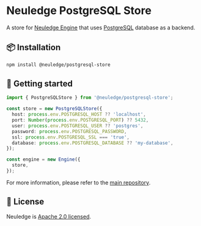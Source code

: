 # Neuledge PostgreSQL Store

A store for [Neuledge Engine](https://neuledge.com) that uses [PostgreSQL](https://www.postgresql.org) database as a backend.

## 📦 Installation

```bash
npm install @neuledge/postgresql-store
```

## 🚀 Getting started

```ts
import { PostgreSQLStore } from '@neuledge/postgresql-store';

const store = new PostgreSQLStore({
  host: process.env.POSTGRESQL_HOST ?? 'localhost',
  port: Number(process.env.POSTGRESQL_PORT) ?? 5432,
  user: process.env.POSTGRESQL_USER ?? 'postgres',
  password: process.env.POSTGRESQL_PASSWORD,
  ssl: process.env.POSTGRESQL_SSL === 'true',
  database: process.env.POSTGRESQL_DATABASE ?? 'my-database',
});

const engine = new Engine({
  store,
});
```

For more information, please refer to the [main repository](https://github.com/neuledge/engine-js).

## 📄 License

Neuledge is [Apache 2.0 licensed](https://github.com/neuledge/engine-js/blob/main/LICENSE).
